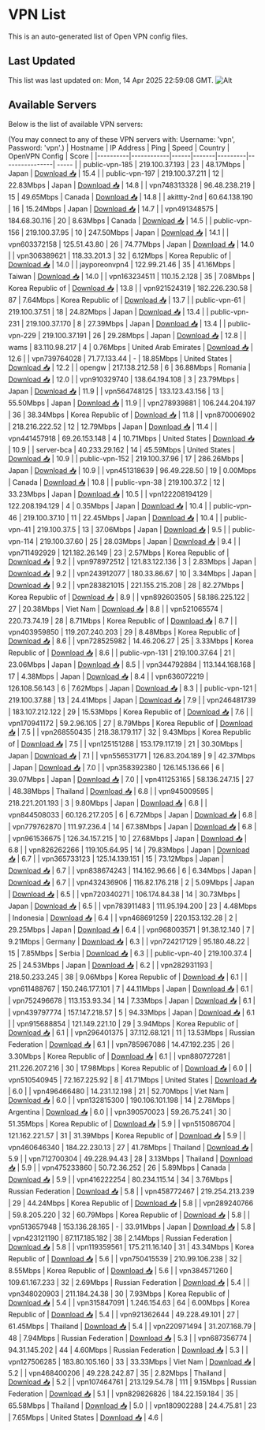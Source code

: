 # VPN List

This is an auto-generated list of Open VPN config files.

## Last Updated

This list was last updated on: Mon, 14 Apr 2025 22:59:08 GMT.
![Alt](https://repobeats.axiom.co/api/embed/186b98318ef1479477931607c1ad7d823f12451f.svg "Repobeats analytics image")

## Available Servers

Below is the list of available VPN servers:

(You may connect to any of these VPN servers with: Username: 'vpn', Password: 'vpn'.)
| Hostname | IP Address | Ping | Speed | Country | OpenVPN Config | Score |
|----------|------------|------|-------|---------|----------------| ----- |
| public-vpn-185 | 219.100.37.193 | 23 | 48.17Mbps | Japan | [Download 📥](./configs/server_0_JP.ovpn) | 15.4 |
| public-vpn-197 | 219.100.37.211 | 12 | 22.83Mbps | Japan | [Download 📥](./configs/server_1_JP.ovpn) | 14.8 |
| vpn748313328 | 96.48.238.219 | 15 | 49.65Mbps | Canada | [Download 📥](./configs/server_2_CA.ovpn) | 14.8 |
| akittty-2nd | 60.64.138.190 | 16 | 15.24Mbps | Japan | [Download 📥](./configs/server_3_JP.ovpn) | 14.7 |
| vpn491348575 | 184.68.30.116 | 20 | 8.63Mbps | Canada | [Download 📥](./configs/server_4_CA.ovpn) | 14.5 |
| public-vpn-156 | 219.100.37.95 | 10 | 247.50Mbps | Japan | [Download 📥](./configs/server_5_JP.ovpn) | 14.1 |
| vpn603372158 | 125.51.43.80 | 26 | 74.77Mbps | Japan | [Download 📥](./configs/server_6_JP.ovpn) | 14.0 |
| vpn306389621 | 118.33.201.3 | 32 | 6.12Mbps | Korea Republic of | [Download 📥](./configs/server_7_KR.ovpn) | 14.0 |
| jayporeonvpn4 | 122.99.21.46 | 35 | 41.16Mbps | Taiwan | [Download 📥](./configs/server_8_TW.ovpn) | 14.0 |
| vpn163234511 | 110.15.2.128 | 35 | 7.08Mbps | Korea Republic of | [Download 📥](./configs/server_9_KR.ovpn) | 13.8 |
| vpn921524319 | 182.226.230.58 | 87 | 7.64Mbps | Korea Republic of | [Download 📥](./configs/server_10_KR.ovpn) | 13.7 |
| public-vpn-61 | 219.100.37.51 | 18 | 24.82Mbps | Japan | [Download 📥](./configs/server_11_JP.ovpn) | 13.4 |
| public-vpn-231 | 219.100.37.170 | 8 | 27.39Mbps | Japan | [Download 📥](./configs/server_12_JP.ovpn) | 13.4 |
| public-vpn-229 | 219.100.37.191 | 26 | 29.28Mbps | Japan | [Download 📥](./configs/server_13_JP.ovpn) | 12.8 |
| wams | 83.110.98.217 | 4 | 0.76Mbps | United Arab Emirates | [Download 📥](./configs/server_14_AE.ovpn) | 12.6 |
| vpn739764028 | 71.77.133.44 | - | 18.85Mbps | United States | [Download 📥](./configs/server_15_US.ovpn) | 12.2 |
| opengw | 217.138.212.58 | 6 | 36.88Mbps | Romania | [Download 📥](./configs/server_16_RO.ovpn) | 12.0 |
| vpn910329740 | 138.64.194.108 | 3 | 23.79Mbps | Japan | [Download 📥](./configs/server_17_JP.ovpn) | 11.9 |
| vpn564748125 | 133.123.43.156 | 13 | 55.50Mbps | Japan | [Download 📥](./configs/server_18_JP.ovpn) | 11.9 |
| vpn278939881 | 106.244.204.197 | 36 | 38.34Mbps | Korea Republic of | [Download 📥](./configs/server_19_KR.ovpn) | 11.8 |
| vpn870006902 | 218.216.222.52 | 12 | 12.79Mbps | Japan | [Download 📥](./configs/server_20_JP.ovpn) | 11.4 |
| vpn441457918 | 69.26.153.148 | 4 | 10.71Mbps | United States | [Download 📥](./configs/server_21_US.ovpn) | 10.9 |
| server-bca | 40.233.29.162 | 14 | 45.59Mbps | United States | [Download 📥](./configs/server_22_US.ovpn) | 10.9 |
| public-vpn-152 | 219.100.37.96 | 17 | 286.26Mbps | Japan | [Download 📥](./configs/server_23_JP.ovpn) | 10.9 |
| vpn451318639 | 96.49.228.50 | 19 | 0.00Mbps | Canada | [Download 📥](./configs/server_24_CA.ovpn) | 10.8 |
| public-vpn-38 | 219.100.37.2 | 12 | 33.23Mbps | Japan | [Download 📥](./configs/server_25_JP.ovpn) | 10.5 |
| vpn122208194129 | 122.208.194.129 | 4 | 0.35Mbps | Japan | [Download 📥](./configs/server_26_JP.ovpn) | 10.4 |
| public-vpn-46 | 219.100.37.10 | 11 | 22.45Mbps | Japan | [Download 📥](./configs/server_27_JP.ovpn) | 10.4 |
| public-vpn-41 | 219.100.37.5 | 13 | 37.06Mbps | Japan | [Download 📥](./configs/server_28_JP.ovpn) | 9.5 |
| public-vpn-114 | 219.100.37.60 | 25 | 28.03Mbps | Japan | [Download 📥](./configs/server_29_JP.ovpn) | 9.4 |
| vpn711492929 | 121.182.26.149 | 23 | 2.57Mbps | Korea Republic of | [Download 📥](./configs/server_30_KR.ovpn) | 9.2 |
| vpn978972512 | 121.83.122.136 | 3 | 2.83Mbps | Japan | [Download 📥](./configs/server_31_JP.ovpn) | 9.2 |
| vpn243912077 | 180.33.86.67 | 10 | 3.34Mbps | Japan | [Download 📥](./configs/server_32_JP.ovpn) | 9.2 |
| vpn283821015 | 221.155.215.208 | 28 | 82.27Mbps | Korea Republic of | [Download 📥](./configs/server_33_KR.ovpn) | 8.9 |
| vpn892603505 | 58.186.225.122 | 27 | 20.38Mbps | Viet Nam | [Download 📥](./configs/server_34_VN.ovpn) | 8.8 |
| vpn521065574 | 220.73.74.19 | 28 | 8.71Mbps | Korea Republic of | [Download 📥](./configs/server_35_KR.ovpn) | 8.7 |
| vpn403959850 | 119.207.240.203 | 29 | 8.48Mbps | Korea Republic of | [Download 📥](./configs/server_36_KR.ovpn) | 8.6 |
| vpn728525982 | 14.46.206.27 | 25 | 3.33Mbps | Korea Republic of | [Download 📥](./configs/server_37_KR.ovpn) | 8.6 |
| public-vpn-131 | 219.100.37.64 | 21 | 23.06Mbps | Japan | [Download 📥](./configs/server_38_JP.ovpn) | 8.5 |
| vpn344792884 | 113.144.168.168 | 17 | 4.38Mbps | Japan | [Download 📥](./configs/server_39_JP.ovpn) | 8.4 |
| vpn636072219 | 126.108.56.143 | 6 | 7.62Mbps | Japan | [Download 📥](./configs/server_40_JP.ovpn) | 8.3 |
| public-vpn-121 | 219.100.37.88 | 13 | 24.41Mbps | Japan | [Download 📥](./configs/server_41_JP.ovpn) | 7.9 |
| vpn246481739 | 183.107.212.122 | 29 | 15.53Mbps | Korea Republic of | [Download 📥](./configs/server_42_KR.ovpn) | 7.6 |
| vpn170941172 | 59.2.96.105 | 27 | 8.79Mbps | Korea Republic of | [Download 📥](./configs/server_43_KR.ovpn) | 7.5 |
| vpn268550435 | 218.38.179.117 | 32 | 9.43Mbps | Korea Republic of | [Download 📥](./configs/server_44_KR.ovpn) | 7.5 |
| vpn125151288 | 153.179.117.19 | 21 | 30.30Mbps | Japan | [Download 📥](./configs/server_45_JP.ovpn) | 7.1 |
| vpn556531771 | 126.83.204.189 | 9 | 42.37Mbps | Japan | [Download 📥](./configs/server_46_JP.ovpn) | 7.0 |
| vpn358392380 | 126.145.136.66 | 6 | 39.07Mbps | Japan | [Download 📥](./configs/server_47_JP.ovpn) | 7.0 |
| vpn411253165 | 58.136.247.15 | 27 | 48.38Mbps | Thailand | [Download 📥](./configs/server_48_TH.ovpn) | 6.8 |
| vpn945009595 | 218.221.201.193 | 3 | 9.80Mbps | Japan | [Download 📥](./configs/server_49_JP.ovpn) | 6.8 |
| vpn844508033 | 60.126.217.205 | 6 | 6.72Mbps | Japan | [Download 📥](./configs/server_50_JP.ovpn) | 6.8 |
| vpn779762870 | 111.97.236.4 | 14 | 67.38Mbps | Japan | [Download 📥](./configs/server_51_JP.ovpn) | 6.8 |
| vpn961536675 | 126.34.157.215 | 10 | 27.68Mbps | Japan | [Download 📥](./configs/server_52_JP.ovpn) | 6.8 |
| vpn826262266 | 119.105.64.95 | 14 | 79.83Mbps | Japan | [Download 📥](./configs/server_53_JP.ovpn) | 6.7 |
| vpn365733123 | 125.14.139.151 | 15 | 73.12Mbps | Japan | [Download 📥](./configs/server_54_JP.ovpn) | 6.7 |
| vpn838674243 | 114.162.96.66 | 6 | 6.34Mbps | Japan | [Download 📥](./configs/server_55_JP.ovpn) | 6.7 |
| vpn432436906 | 116.82.176.218 | 2 | 5.09Mbps | Japan | [Download 📥](./configs/server_56_JP.ovpn) | 6.5 |
| vpn720340271 | 106.174.84.38 | 14 | 30.73Mbps | Japan | [Download 📥](./configs/server_57_JP.ovpn) | 6.5 |
| vpn783911483 | 111.95.194.200 | 23 | 4.48Mbps | Indonesia | [Download 📥](./configs/server_58_ID.ovpn) | 6.4 |
| vpn468691259 | 220.153.132.28 | 2 | 29.25Mbps | Japan | [Download 📥](./configs/server_59_JP.ovpn) | 6.4 |
| vpn968003571 | 91.38.12.140 | 7 | 9.21Mbps | Germany | [Download 📥](./configs/server_60_DE.ovpn) | 6.3 |
| vpn724217129 | 95.180.48.22 | 15 | 7.85Mbps | Serbia | [Download 📥](./configs/server_61_RS.ovpn) | 6.3 |
| public-vpn-40 | 219.100.37.4 | 25 | 24.53Mbps | Japan | [Download 📥](./configs/server_62_JP.ovpn) | 6.2 |
| vpn282931193 | 218.50.233.245 | 38 | 9.06Mbps | Korea Republic of | [Download 📥](./configs/server_63_KR.ovpn) | 6.1 |
| vpn611488767 | 150.246.177.101 | 7 | 44.11Mbps | Japan | [Download 📥](./configs/server_64_JP.ovpn) | 6.1 |
| vpn752496678 | 113.153.93.34 | 14 | 7.33Mbps | Japan | [Download 📥](./configs/server_65_JP.ovpn) | 6.1 |
| vpn439797774 | 157.147.218.57 | 5 | 94.33Mbps | Japan | [Download 📥](./configs/server_66_JP.ovpn) | 6.1 |
| vpn915688854 | 121.149.221.10 | 29 | 3.94Mbps | Korea Republic of | [Download 📥](./configs/server_67_KR.ovpn) | 6.1 |
| vpn296401375 | 37.112.68.121 | 11 | 13.53Mbps | Russian Federation | [Download 📥](./configs/server_68_RU.ovpn) | 6.1 |
| vpn785967086 | 14.47.192.235 | 26 | 3.30Mbps | Korea Republic of | [Download 📥](./configs/server_69_KR.ovpn) | 6.1 |
| vpn880727281 | 211.226.207.216 | 30 | 17.98Mbps | Korea Republic of | [Download 📥](./configs/server_70_KR.ovpn) | 6.0 |
| vpn510540945 | 72.167.225.92 | 8 | 41.71Mbps | United States | [Download 📥](./configs/server_71_US.ovpn) | 6.0 |
| vpn496466480 | 14.231.12.198 | 21 | 52.70Mbps | Viet Nam | [Download 📥](./configs/server_72_VN.ovpn) | 6.0 |
| vpn132815300 | 190.106.101.198 | 14 | 2.78Mbps | Argentina | [Download 📥](./configs/server_73_AR.ovpn) | 6.0 |
| vpn390570023 | 59.26.75.241 | 30 | 51.35Mbps | Korea Republic of | [Download 📥](./configs/server_74_KR.ovpn) | 5.9 |
| vpn515086704 | 121.162.221.57 | 31 | 31.39Mbps | Korea Republic of | [Download 📥](./configs/server_75_KR.ovpn) | 5.9 |
| vpn460646340 | 184.22.230.13 | 27 | 41.78Mbps | Thailand | [Download 📥](./configs/server_76_TH.ovpn) | 5.9 |
| vpn712700304 | 49.228.94.43 | 28 | 3.13Mbps | Thailand | [Download 📥](./configs/server_77_TH.ovpn) | 5.9 |
| vpn475233860 | 50.72.36.252 | 26 | 5.89Mbps | Canada | [Download 📥](./configs/server_78_CA.ovpn) | 5.9 |
| vpn416222254 | 80.234.115.14 | 34 | 3.76Mbps | Russian Federation | [Download 📥](./configs/server_79_RU.ovpn) | 5.8 |
| vpn458772467 | 219.254.213.239 | 29 | 44.24Mbps | Korea Republic of | [Download 📥](./configs/server_80_KR.ovpn) | 5.8 |
| vpn289240766 | 59.8.205.220 | 32 | 60.79Mbps | Korea Republic of | [Download 📥](./configs/server_81_KR.ovpn) | 5.8 |
| vpn513657948 | 153.136.28.165 | - | 33.91Mbps | Japan | [Download 📥](./configs/server_82_JP.ovpn) | 5.8 |
| vpn423121190 | 87.117.185.182 | 38 | 2.14Mbps | Russian Federation | [Download 📥](./configs/server_83_RU.ovpn) | 5.8 |
| vpn119359561 | 175.211.16.140 | 31 | 43.34Mbps | Korea Republic of | [Download 📥](./configs/server_84_KR.ovpn) | 5.6 |
| vpn750415539 | 210.99.106.238 | 32 | 8.55Mbps | Korea Republic of | [Download 📥](./configs/server_85_KR.ovpn) | 5.6 |
| vpn384571260 | 109.61.167.233 | 32 | 2.69Mbps | Russian Federation | [Download 📥](./configs/server_86_RU.ovpn) | 5.4 |
| vpn348020903 | 211.184.24.38 | 30 | 7.93Mbps | Korea Republic of | [Download 📥](./configs/server_87_KR.ovpn) | 5.4 |
| vpn315847091 | 1.246.154.63 | 64 | 6.00Mbps | Korea Republic of | [Download 📥](./configs/server_88_KR.ovpn) | 5.4 |
| vpn921362644 | 49.228.49.101 | 27 | 61.45Mbps | Thailand | [Download 📥](./configs/server_89_TH.ovpn) | 5.4 |
| vpn220971494 | 31.207.168.79 | 48 | 7.94Mbps | Russian Federation | [Download 📥](./configs/server_90_RU.ovpn) | 5.3 |
| vpn687356774 | 94.31.145.202 | 44 | 4.60Mbps | Russian Federation | [Download 📥](./configs/server_91_RU.ovpn) | 5.3 |
| vpn127506285 | 183.80.105.160 | 33 | 33.33Mbps | Viet Nam | [Download 📥](./configs/server_92_VN.ovpn) | 5.2 |
| vpn468400206 | 49.228.242.87 | 35 | 2.82Mbps | Thailand | [Download 📥](./configs/server_93_TH.ovpn) | 5.2 |
| vpn107464761 | 213.129.54.78 | 111 | 9.15Mbps | Russian Federation | [Download 📥](./configs/server_94_RU.ovpn) | 5.1 |
| vpn829826826 | 184.22.159.184 | 35 | 65.58Mbps | Thailand | [Download 📥](./configs/server_95_TH.ovpn) | 5.0 |
| vpn180902288 | 24.4.75.81 | 23 | 7.65Mbps | United States | [Download 📥](./configs/server_96_US.ovpn) | 4.6 |
